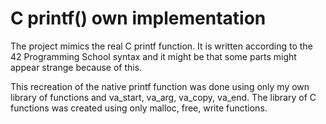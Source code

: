 # C printf() own implementation

The project mimics the real C printf function. It is written according to the 42 Programming School syntax and it might be that some parts might appear strange because of this.

This recreation of the native printf function was done using only my own library of functions and va_start, va_arg, va_copy, va_end. The library of C functions was created using only malloc, free, write functions.

